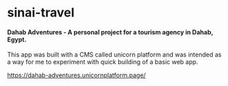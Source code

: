 # sinai-travel

#### Dahab Adventures - A personal project for a tourism agency in Dahab, Egypt.

This app was built with a CMS called unicorn platform and was intended as a way for me to experiment with quick building of a basic web app.

https://dahab-adventures.unicornplatform.page/

